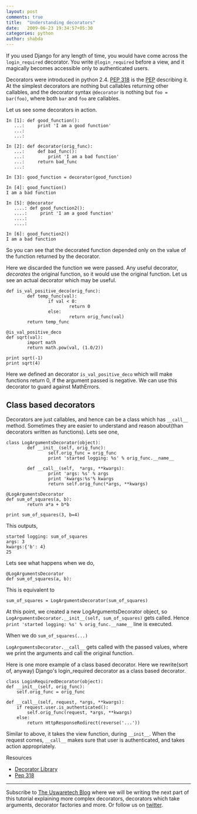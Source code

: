 ```yaml
---
layout: post
comments: true
title:  "Understanding decorators"
date:   2009-06-23 19:34:57+05:30
categories: python
author: shabda
---
```

If you used Django for any length of time, you would have come across the
`login_required` decorator. You write `@login_required` before a view, and it
magically becomes accessible only to authenticated users.

Decorators were introduced in python 2.4. [PEP 318](http://www.python.org/dev/peps/pep-0318/)
is the [PEP](http://www.python.org/dev/peps/) describing it. At
the simplest decorators are nothing but callables returning other callables, and
the decorator syntax `@decorator` is nothing but `foo = bar(foo)`, where both
`bar` and `foo` are callables.

Let us see some decorators in action.


    In [1]: def good_function():
       ...:     print 'I am a good function'
       ...:
       ...:

    In [2]: def decorator(orig_func):
       ...:     def bad_func():
       ...:         print 'I am a bad function'
       ...:     return bad_func
       ...:

    In [3]: good_function = decorator(good_function)

    In [4]: good_function()
    I am a bad function

    In [5]: @decorator
       ....: def good_function2():
       ....:     print 'I am a good function'
       ....:
       ....:

    In [6]: good_function2()
    I am a bad function

So you can see that the decorated function depended only on the value of the
function returned by the decorator.

Here we discarded the function we were passed. Any useful decorator, _decorates_
the original function, so it would use the original function. Let us see an
actual decorator which may be useful.

    def is_val_positive_deco(orig_func):
            def temp_func(val):
                    if val < 0:
                            return 0
                    else:
                            return orig_func(val)
            return temp_func

    @is_val_positive_deco
    def sqrt(val):
            import math
            return math.pow(val, (1.0/2))

    print sqrt(-1)
    print sqrt(4)

Here we defined an decorator `is_val_positive_deco` which will make functions
return 0, if the argument passed is negative. We can use this decorator to guard
against MathErrors.

Class based decorators
--------------------------

Decorators are just callables, and hence can be a class which has `__call__`
method. Sometimes they are easier to understand and reason about(than decorators
written as functions).
Lets see one,

    class LogArgumentsDecorator(object):
            def __init__(self, orig_func):
                    self.orig_func = orig_func
                    print 'started logging: %s' % orig_func.__name__

            def __call__(self,  *args, **kwargs):
                    print 'args: %s' % args
                    print 'kwargs:%s'% kwargs
                    return self.orig_func(*args, **kwargs)

    @LogArgumentsDecorator
    def sum_of_squares(a, b):
            return a*a + b*b

    print sum_of_squares(3, b=4)

This outputs,

    started logging: sum_of_squares
    args: 3
    kwargs:{'b': 4}
    25


Lets see what happens when we do,

    @LogArgumentsDecorator
    def sum_of_squares(a, b):

This is equivalent to

    sum_of_squares = LogArgumentsDecorator(sum_of_squares)

At this point, we created a new LogArgumentsDecorator object, so
`LogArgumentsDecorator.__init__(self, sum_of_squares)` gets called. Hence
`print 'started logging: %s' % orig_func.__name__` line is executed.

When we do `sum_of_squares(...)`

`LogArgumentsDecorator.__call__` gets called with the passed values, where we
print the arguments and call the original function.

Here is one more example of a class based decorator. Here we rewrite(sort of,
anyway) Django's login_required decorator as a class based decorator.

    class LoginRequiredDecorator(object):
	def __init__(self, orig_func):
		self.orig_func = orig_func

	def __call__(self, request, *args, **kwargs):
		if request.user.is_authenticated():
			self.orig_func(request, *args, **kwargs)
		else:
			return HttpResponseRedirect(reverse('...'))


Similar to above, it takes the view function, during `__init__`. When the request
comes, `__call__` makes sure that user is authenticated, and takes action
appropriately.

Resources
* [Decorator Library](http://wiki.python.org/moin/PythonDecoratorLibrary)
* [Pep 318](http://www.python.org/dev/peps/pep-0318/)


--------------------
Subscribe to [The Uswaretech Blog](http://feeds.feedburner.com/UswareBlog) where we will be writing the next part of this tutorial explaining more complex decorators, decorators which take arguments, decorator factories and more. Or follow us on [twitter](http://twitter.com/uswaretech).




